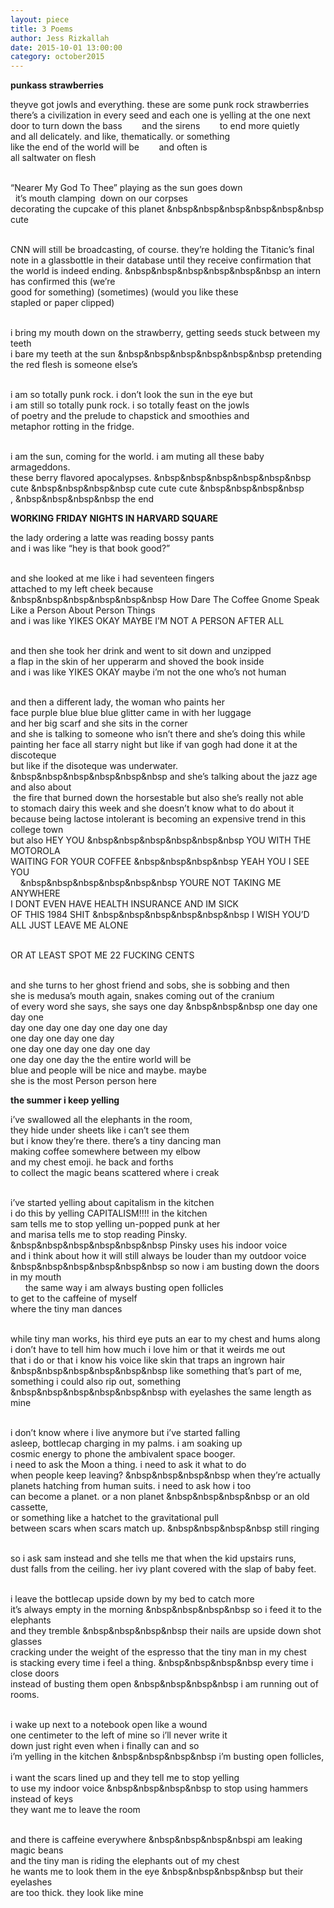 ```yaml
---
layout: piece
title: 3 Poems
author: Jess Rizkallah
date: 2015-10-01 13:00:00
category: october2015
---
```

<b>punkass strawberries</b>
<p>theyve got jowls and everything. these are some punk rock strawberries</br>
there’s a civilization in every seed and each one is yelling at the one next</br>
door to turn down the bass &nbsp&nbsp&nbsp&nbsp&nbsp&nbsp and the sirens &nbsp&nbsp&nbsp&nbsp&nbsp&nbsp to end more quietly</br>
and all delicately. and like, thematically. or something</br>
like the end of the world will be &nbsp&nbsp&nbsp&nbsp&nbsp&nbsp and often is</br>
all saltwater on flesh</br></br>

“Nearer My God To Thee” playing as the sun goes down</br> 
it’s mouth clamping  down on our corpses</br>
decorating the cupcake of this planet &nbsp&nbsp&nbsp&nbsp&nbsp&nbsp cute</br></br>

CNN will still be broadcasting, of course. they’re holding the Titanic’s final</br>
note in a glassbottle in their database until they receive confirmation that</br>
the world is indeed ending. &nbsp&nbsp&nbsp&nbsp&nbsp&nbsp an intern has confirmed this (we’re</br>
good for something) (sometimes) (would you like these</br>
stapled or paper clipped)</br></br>

i bring my mouth down on the strawberry, getting seeds stuck between my teeth</br>
i bare my teeth at the sun &nbsp&nbsp&nbsp&nbsp&nbsp&nbsp pretending the red flesh is someone else’s</br></br>

i am so totally punk rock. i don’t look the sun in the eye but</br>
i am still so totally punk rock. i so totally feast on the jowls</br>
of poetry and the prelude to chapstick and smoothies and</br>
metaphor rotting in the fridge.</br></br>

i am the sun, coming for the world. i am muting all these baby armageddons.</br>
these berry flavored apocalypses. &nbsp&nbsp&nbsp&nbsp&nbsp&nbsp cute &nbsp&nbsp&nbsp&nbsp cute cute cute &nbsp&nbsp&nbsp&nbsp , &nbsp&nbsp&nbsp&nbsp the end</br>

<b>WORKING FRIDAY NIGHTS IN HARVARD SQUARE</b>

<p>the lady ordering a latte was reading bossy pants</br>
and i was like “hey is that book good?”</br></br>

and she looked at me like i had seventeen fingers</br>
attached to my left cheek because</br>
&nbsp&nbsp&nbsp&nbsp&nbsp&nbsp How Dare The Coffee Gnome Speak Like a Person About Person Things</br>
and i was like YIKES OKAY MAYBE I’M NOT A PERSON AFTER ALL</br></br>

and then she took her drink and went to sit down and unzipped</br>
a flap in the skin of her upperarm and shoved the book inside</br>
and i was like YIKES OKAY maybe i’m not the one who’s not human</br></br>

and then a different lady, the woman who paints her </br>
face purple blue blue blue glitter came in with her luggage </br>
and her big scarf and she sits in the corner</br>
and she is talking to someone who isn’t there and she’s doing this while</br>
painting her face all starry night but like if van gogh had done it at the discoteque</br>
but like if the disoteque was underwater.</br>
&nbsp&nbsp&nbsp&nbsp&nbsp&nbsp and she’s talking about the jazz age and also about</br>
 the fire that burned down the horsestable but also she’s really not able</br>
to stomach dairy this week and she doesn’t know what to do about it</br>
because being lactose intolerant is becoming an expensive trend in this college town</br>
but also HEY YOU &nbsp&nbsp&nbsp&nbsp&nbsp&nbsp YOU  WITH THE MOTOROLA </br>
WAITING FOR YOUR COFFEE &nbsp&nbsp&nbsp&nbsp YEAH YOU I SEE YOU</br>   
&nbsp&nbsp&nbsp&nbsp&nbsp&nbsp YOURE NOT TAKING ME ANYWHERE</br>
I DONT EVEN HAVE HEALTH INSURANCE AND IM SICK</br>
OF THIS 1984 SHIT &nbsp&nbsp&nbsp&nbsp&nbsp&nbsp I WISH YOU’D ALL JUST LEAVE ME ALONE</br></br>

OR AT LEAST SPOT ME 22 FUCKING CENTS</br></br>

and she turns to her ghost friend and sobs, she is sobbing and then</br>
she is medusa’s mouth again, snakes coming out of the cranium</br>
of every word she says, she says one day &nbsp&nbsp&nbsp one day one day one</br>
day one day one day one day one day</br>
one day one day one day</br>
one day one day one day one day</br>
one day one day the the entire world will be</br>
blue and people will be nice and maybe. maybe</br>
she is the most Person person here</br>

<b>the summer i keep yelling</b>

<p>i’ve swallowed all the elephants in the room,</br>
they hide under sheets like i can’t see them</br>
but i know they’re there. there’s a tiny dancing man</br>
making coffee somewhere between my elbow</br>
and my chest emoji. he back and forths</br>
to collect the magic beans scattered where i creak</br></br>

i’ve started yelling about capitalism in the kitchen</br>
i do this by yelling CAPITALISM!!!! in the kitchen</br>
sam tells me to stop yelling un-popped punk at her</br>
and marisa tells me to stop reading Pinsky.</br>
&nbsp&nbsp&nbsp&nbsp&nbsp&nbsp Pinsky uses his indoor voice</br>
and i think about how it will still always be louder than my outdoor voice</br>
&nbsp&nbsp&nbsp&nbsp&nbsp&nbsp so now i am busting down the doors in my mouth  </br>     
the same way i am always busting open follicles </br>
to get to the caffeine of myself</br>
where the tiny man dances</br></br>

while tiny man works, his third eye puts an ear to my chest and hums along</br>
i don’t have to tell him how much i love him or that it weirds me out</br>
that i do or that i know his voice like skin that traps an ingrown hair</br>
&nbsp&nbsp&nbsp&nbsp&nbsp&nbsp like something that’s part of me, something i could also rip out, something </br>
&nbsp&nbsp&nbsp&nbsp&nbsp&nbsp with eyelashes the same length as mine</br></br>

i don’t know where i live anymore but i’ve started falling</br>
asleep, bottlecap charging in my palms. i am soaking up</br>
cosmic energy to phone the ambivalent space booger.</br>
i need to ask the Moon a thing. i need to ask it what to do</br>
when people keep leaving? &nbsp&nbsp&nbsp&nbsp when they’re actually</br>
planets hatching from human suits. i need to ask how i too</br>
can become a planet. or a non planet &nbsp&nbsp&nbsp&nbsp or an old cassette,</br>
or something like a hatchet to the gravitational pull</br>
between scars when scars match up. &nbsp&nbsp&nbsp&nbsp still ringing</br></br>

so i ask sam instead and she tells me that when the kid upstairs runs,</br>
dust falls from the ceiling. her ivy plant covered with the slap of baby feet.</br></br>

i leave the bottlecap upside down by my bed to catch more</br>
it’s always empty in the morning &nbsp&nbsp&nbsp&nbsp so i feed it to the elephants</br>
and they tremble &nbsp&nbsp&nbsp&nbsp their nails are upside down shot glasses</br>
cracking under the weight of the espresso that the tiny man in my chest</br>
is stacking every time i feel a thing. &nbsp&nbsp&nbsp&nbsp every time i close doors</br>
instead of busting them open &nbsp&nbsp&nbsp&nbsp i am running out of rooms.</br></br>

i wake up next to a notebook open like a wound</br>
one centimeter to the left of mine so i’ll never write it</br>
down just right even when i finally can and so     </br>
i’m yelling in the kitchen &nbsp&nbsp&nbsp&nbsp i’m busting open follicles,     </br>
i want the scars lined up   and they tell me to stop yelling    </br>
to use my indoor voice &nbsp&nbsp&nbsp&nbsp to stop using hammers instead of keys        </br>
they want me to leave the room</br></br>

and there is caffeine everywhere &nbsp&nbsp&nbsp&nbspi am leaking magic beans</br>
and the tiny man is riding the elephants out of my chest</br>
he wants me to look them in the eye &nbsp&nbsp&nbsp&nbsp but their eyelashes</br>
are too thick. they look like mine